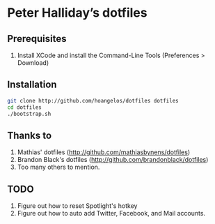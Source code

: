 # Peter Halliday’s dotfiles

## Prerequisites

1. Install XCode and install the Command-Line Tools
   (Preferences > Download)

## Installation

```bash
git clone http://github.com/hoangelos/dotfiles dotfiles
cd dotfiles
./bootstrap.sh
```

## Thanks to

1. Mathias' dotfiles (http://github.com/mathiasbynens/dotfiles)
2. Brandon Black's dotfiles (http://github.com/brandonblack/dotfiles)
3. Too many others to mention.

## TODO

1. Figure out how to reset Spotlight's hotkey
2. Figure out how to auto add Twitter, Facebook, and Mail accounts.